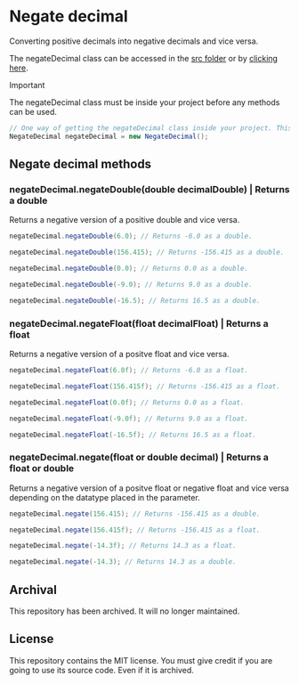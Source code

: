 # Negate decimal

Converting positive decimals into negative decimals and vice versa.

The negateDecimal class can be accessed in the [src folder](src) or by [clicking here](src/NegateDecimal.java).

> [!IMPORTANT]
> The negateDecimal class must be inside your project before any methods can be used.

```Java
// One way of getting the negateDecimal class inside your project. This requires the class to be in the same folder as the file using this code.
NegateDecimal negateDecimal = new NegateDecimal();
```

## Negate decimal methods

### negateDecimal.negateDouble(double decimalDouble) | Returns a double

Returns a negative version of a positive double and vice versa.

```Java
negateDecimal.negateDouble(6.0); // Returns -6.0 as a double.
```

```Java
negateDecimal.negateDouble(156.415); // Returns -156.415 as a double.
```

```Java
negateDecimal.negateDouble(0.0); // Returns 0.0 as a double.
```

```Java
negateDecimal.negateDouble(-9.0); // Returns 9.0 as a double.
```

```Java
negateDecimal.negateDouble(-16.5); // Returns 16.5 as a double.
```

### negateDecimal.negateFloat(float decimalFloat) | Returns a float

Returns a negative version of a positve float and vice versa.

```Java
negateDecimal.negateFloat(6.0f); // Returns -6.0 as a float.
```

```Java
negateDecimal.negateFloat(156.415f); // Returns -156.415 as a float.
```

```Java
negateDecimal.negateFloat(0.0f); // Returns 0.0 as a float.
```

```Java
negateDecimal.negateFloat(-9.0f); // Returns 9.0 as a float.
```

```Java
negateDecimal.negateFloat(-16.5f); // Returns 16.5 as a float.
```

### negateDecimal.negate(float or double decimal) | Returns a float or double

Returns a negative version of a positve float or negative float and vice versa depending on the datatype placed in the parameter.

```Java
negateDecimal.negate(156.415); // Returns -156.415 as a double.
```

```Java
negateDecimal.negate(156.415f); // Returns -156.415 as a float.
```

```Java
negateDecimal.negate(-14.3f); // Returns 14.3 as a float.
```

```Java
negateDecimal.negate(-14.3); // Returns 14.3 as a double.
```

## Archival

This repository has been archived. It will no longer maintained.

## License

This repository contains the MIT license. You must give credit if you are going to use its source code. Even if it is archived.
